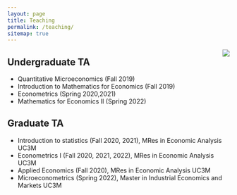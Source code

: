 ```yaml
---
layout: page
title: Teaching
permalink: /teaching/
sitemap: true
---
```


<img style="float: right;" src="teaching.jpg">

## Undergraduate TA

  - Quantitative Microeconomics (Fall 2019)
  - Introduction to Mathematics for Economics (Fall 2019)
  - Econometrics (Spring 2020,2021)
  - Mathematics for Economics II (Spring 2022)

## Graduate TA

  - Introduction to statistics (Fall 2020, 2021), MRes in Economic Analysis UC3M
  - Econometrics I (Fall 2020, 2021, 2022), MRes in Economic Analysis UC3M
  - Applied Economics (Fall 2020), MRes in Economic Analysis UC3M
  - Microeconometrics (Spring 2022), Master in Industrial Economics and Markets UC3M
